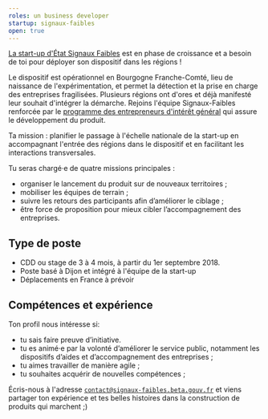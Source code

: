 ```yaml
---
roles: un business developer
startup: signaux-faibles
open: true
---
```

[La start-up d'État Signaux Faibles](https://beta.gouv.fr/startup/signaux-faibles.html) est en phase de croissance et a besoin de toi pour déployer son dispositif dans les régions !  

Le dispositif est opérationnel en Bourgogne Franche-Comté, lieu de naissance de l'expérimentation, et permet la détection et la prise en charge des entreprises fragilisées. Plusieurs régions ont d'ores et déjà manifesté leur souhait d'intégrer la démarche. Rejoins l'équipe Signaux-Faibles renforcée par le [programme des entrepreneurs d'intérêt général](https://entrepreneur-interet-general.etalab.gouv.fr/defi/2017/09/26/signauxfaibles/) qui assure le développement du produit.

Ta mission : planifier le passage à l'échelle nationale de la start-up en accompagnant l'entrée des régions dans le dispositif et en facilitant les interactions transversales.

Tu seras chargé·e de quatre missions principales :
* organiser le lancement du produit sur de nouveaux territoires ;
* mobiliser les équipes de terrain ;
* suivre les retours des participants afin d’améliorer le ciblage ;
* être force de proposition pour mieux cibler l’accompagnement des entreprises.

## Type de poste
* CDD ou stage de 3 à 4 mois, à partir du 1er septembre 2018.
* Poste basé à Dijon et intégré à l'équipe de la start-up
* Déplacements en France à prévoir

## Compétences et expérience
Ton profil nous intéresse si:
* tu sais faire preuve d’initiative.
* tu es animé·e par la volonté d’améliorer le service public, notamment les dispositifs d’aides et d’accompagnement des entreprises ;
* tu aimes travailler de manière agile ;
* tu souhaites acquérir de nouvelles compétences ;

Écris-nous à l'adresse [`contact@signaux-faibles.beta.gouv.fr`](mailto:contact@signaux-faibles.beta.gouv.fr) et viens partager ton expérience et tes belles histoires dans la construction de produits qui marchent ;)
